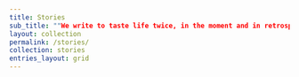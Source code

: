 ```yaml
---
title: Stories
sub_title: ""We write to taste life twice, in the moment and in retrospect.""
layout: collection
permalink: /stories/
collection: stories
entries_layout: grid
---
```

